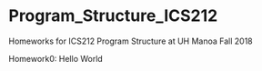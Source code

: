 # Program_Structure_ICS212
Homeworks for ICS212 Program Structure at UH Manoa Fall 2018

Homework0: Hello World
